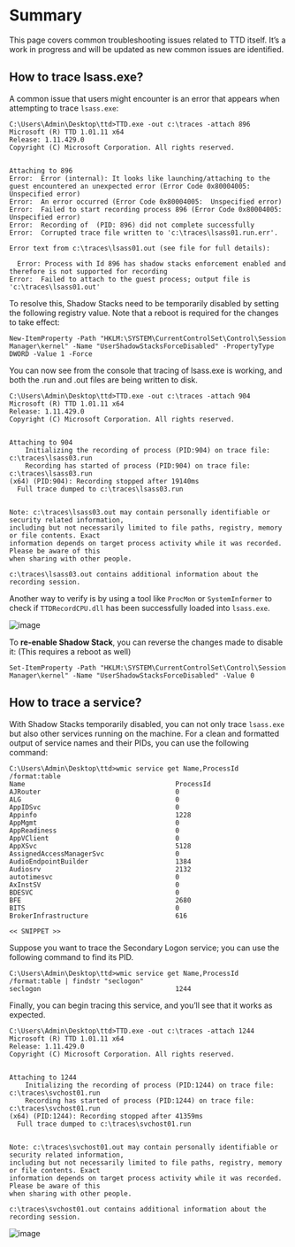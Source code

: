 # Summary

This page covers common troubleshooting issues related to TTD itself. It’s a work in progress and will be updated as new common issues are identified.

## How to trace lsass.exe?

A common issue that users might encounter is an error that appears when attempting to trace `lsass.exe`:

```
C:\Users\Admin\Desktop\ttd>TTD.exe -out c:\traces -attach 896
Microsoft (R) TTD 1.01.11 x64
Release: 1.11.429.0
Copyright (C) Microsoft Corporation. All rights reserved.


Attaching to 896
Error:  Error (internal): It looks like launching/attaching to the guest encountered an unexpected error (Error Code 0x80004005:  Unspecified error)
Error:  An error occurred (Error Code 0x80004005:  Unspecified error)
Error:  Failed to start recording process 896 (Error Code 0x80004005:  Unspecified error)
Error:  Recording of  (PID: 896) did not complete successfully
Error:  Corrupted trace file written to 'c:\traces\lsass01.run.err'.

Error text from c:\traces\lsass01.out (see file for full details):

  Error: Process with Id 896 has shadow stacks enforcement enabled and therefore is not supported for recording
Error:  Failed to attach to the guest process; output file is 'c:\traces\lsass01.out'
```

To resolve this, Shadow Stacks need to be temporarily disabled by setting the following registry value. Note that a reboot is required for the changes to take effect:

```
New-ItemProperty -Path "HKLM:\SYSTEM\CurrentControlSet\Control\Session Manager\kernel" -Name "UserShadowStacksForceDisabled" -PropertyType DWORD -Value 1 -Force
```

You can now see from the console that tracing of lsass.exe is working, and both the .run and .out files are being written to disk.

```
C:\Users\Admin\Desktop\ttd>TTD.exe -out c:\traces -attach 904
Microsoft (R) TTD 1.01.11 x64
Release: 1.11.429.0
Copyright (C) Microsoft Corporation. All rights reserved.


Attaching to 904
    Initializing the recording of process (PID:904) on trace file: c:\traces\lsass03.run
    Recording has started of process (PID:904) on trace file: c:\traces\lsass03.run
(x64) (PID:904): Recording stopped after 19140ms
  Full trace dumped to c:\traces\lsass03.run


Note: c:\traces\lsass03.out may contain personally identifiable or security related information,
including but not necessarily limited to file paths, registry, memory or file contents. Exact
information depends on target process activity while it was recorded. Please be aware of this
when sharing with other people.

c:\traces\lsass03.out contains additional information about the recording session.
```

Another way to verify is by using a tool like `ProcMon` or `SystemInformer` to check if `TTDRecordCPU.dll` has been successfully loaded into `lsass.exe`.

![image](https://github.com/user-attachments/assets/cad04764-c4ee-426b-8263-7884d2139e24)

To **re-enable Shadow Stack**, you can reverse the changes made to disable it: (This requires a reboot as well)

```
Set-ItemProperty -Path "HKLM:\SYSTEM\CurrentControlSet\Control\Session Manager\kernel" -Name "UserShadowStacksForceDisabled" -Value 0
```

## How to trace a service?

With Shadow Stacks temporarily disabled, you can not only trace `lsass.exe` but also other services running on the machine. For a clean and formatted output of service names and their PIDs, you can use the following command:

```
C:\Users\Admin\Desktop\ttd>wmic service get Name,ProcessId /format:table
Name                                      ProcessId
AJRouter                                  0
ALG                                       0
AppIDSvc                                  0
Appinfo                                   1228
AppMgmt                                   0
AppReadiness                              0
AppVClient                                0
AppXSvc                                   5128
AssignedAccessManagerSvc                  0
AudioEndpointBuilder                      1384
Audiosrv                                  2132
autotimesvc                               0
AxInstSV                                  0
BDESVC                                    0
BFE                                       2680
BITS                                      0
BrokerInfrastructure                      616

<< SNIPPET >>
```

Suppose you want to trace the Secondary Logon service; you can use the following command to find its PID.

```
C:\Users\Admin\Desktop\ttd>wmic service get Name,ProcessId /format:table | findstr "seclogon"
seclogon                                  1244
```

Finally, you can begin tracing this service, and you’ll see that it works as expected.

```
C:\Users\Admin\Desktop\ttd>TTD.exe -out c:\traces -attach 1244
Microsoft (R) TTD 1.01.11 x64
Release: 1.11.429.0
Copyright (C) Microsoft Corporation. All rights reserved.


Attaching to 1244
    Initializing the recording of process (PID:1244) on trace file: c:\traces\svchost01.run
    Recording has started of process (PID:1244) on trace file: c:\traces\svchost01.run
(x64) (PID:1244): Recording stopped after 41359ms
  Full trace dumped to c:\traces\svchost01.run


Note: c:\traces\svchost01.out may contain personally identifiable or security related information,
including but not necessarily limited to file paths, registry, memory or file contents. Exact
information depends on target process activity while it was recorded. Please be aware of this
when sharing with other people.

c:\traces\svchost01.out contains additional information about the recording session.
```

![image](https://github.com/user-attachments/assets/98ac4b6c-a74c-4259-997f-b346829b4616)

